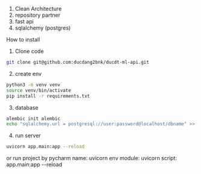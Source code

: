 1. Clean Architecture
2. repository partner
3. fast api
4. sqlalchemy (postgres)




How to install 
1. Clone code
```bash
git clone git@github.com:ducdang2bnk/ducdt-ml-api.git
```
2. create env
```bash
python3 -m venv venv
source venv/bin/activate
pip install -r requirements.txt
```
    
3. database
```bash
alembic init alembic
echo "sqlalchemy.url = postgresql://user:password@localhost/dbname" >> alembic.ini
```

4. run server  
```bash
uvicorn app.main:app --reload
```
or run project by pycharm
    name: uvicorn
    env
    module: uvicorn
    script: app.main:app --reload

    